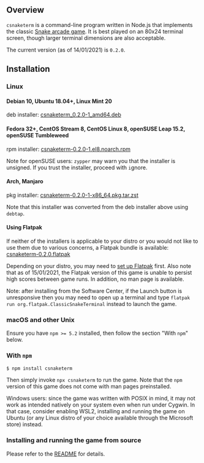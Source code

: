 ## Overview

`csnaketerm` is a command-line program written in Node.js that implements the classic [Snake arcade game](https://en.wikipedia.org/wiki/Snake_%28video_game_genre%29). It is best played on an 80x24 terminal screen, though larger terminal dimensions are also acceptable.

The current version (as of 14/01/2021) is `0.2.0`.

## Installation

### Linux

#### Debian 10, Ubuntu 18.04+, Linux Mint 20

deb installer: [csnaketerm\_0.2.0-1\_amd64.deb](./csnaketerm_0.2.0-1_amd64.deb)

#### Fedora 32+, CentOS Stream 8, CentOS Linux 8, openSUSE Leap 15.2, openSUSE Tumbleweed

rpm installer: [csnaketerm-0.2.0-1.el8.noarch.rpm](./csnaketerm-0.2.0-1.el8.noarch.rpm)

Note for openSUSE users: `zypper` may warn you that the installer is unsigned. If you trust the installer, proceed with `i`gnore.

#### Arch, Manjaro

pkg installer: [csnaketerm-0.2.0-1-x86\_64.pkg.tar.zst](./csnaketerm-0.2.0-1-x86_64.pkg.tar.zst)

Note that this installer was converted from the deb installer above using `debtap`.

#### Using Flatpak

If neither of the installers is applicable to your distro or you would not like to use them due to various concerns, a Flatpak bundle is available: [csnaketerm-0.2.0.flatpak](./csnaketerm-0.2.0.flatpak)

Depending on your distro, you may need to [set up Flatpak](https://flatpak.org/setup/) first. Also note that as of 15/01/2021, the Flatpak version of this game is unable to persist high scores between game runs. In addition, no man page is available.

Note: after installing from the Software Center, if the Launch button is unresponsive then you may need to open up a terminal and type `flatpak run org.flatpak.ClassicSnakeTerminal` instead to launch the game.

### macOS and other Unix

Ensure you have `npm >= 5.2` installed, then follow the section "With `npm`" below.

### With `npm`

```bash
$ npm install csnaketerm
```

Then simply invoke `npx csnaketerm` to run the game. Note that the `npm` version of this game does not come with man pages preinstalled.

Windows users: since the game was written with POSIX in mind, it may not work as intended natively on your system even when run under Cygwin. In that case, consider enabling WSL2, installing and running the game on Ubuntu (or any Linux distro of your choice available through the Microsoft store) instead.

### Installing and running the game from source

Please refer to the [README](https://github.com/DonaldKellett/csnaketerm/blob/main/README.md) for details.
